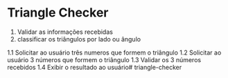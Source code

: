 # Triangle Checker

1. Validar as informações recebidas
2. classificar os triângulos por lado ou ângulo

1.1 Solicitar ao usuário três numeros que formem o triângulo
1.2 Solicitar ao usuário 3 números que formem o triângulo
1.3 Validar os 3 números recebidos
1.4 Exibir o resultado ao usuário#   t r i a n g l e - c h e c k e r  
 